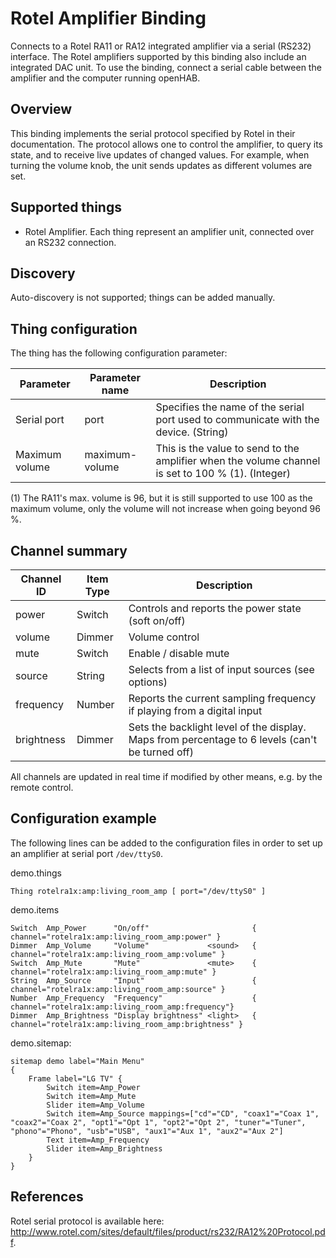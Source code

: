 # Rotel Amplifier Binding

Connects to a Rotel RA11 or RA12 integrated amplifier via a serial (RS232) interface.
The Rotel amplifiers supported by this binding also include an integrated DAC unit.
To use the binding, connect a serial cable between the amplifier and the computer running openHAB.

## Overview

This binding implements the serial protocol specified by Rotel in their documentation.
The protocol allows one to control the amplifier, to query its state, and to receive live updates of changed values.
For example, when turning the volume knob, the unit sends updates as different volumes are set.

## Supported things

*   Rotel Amplifier. Each thing represent an amplifier unit, connected over an RS232 connection.

## Discovery

Auto-discovery is not supported; things can be added manually.

## Thing configuration

The thing has the following configuration parameter:

| Parameter      | Parameter name | Description                                                  |
| -------------- | -------------- | ------------------------------------------------------------ |
| Serial port    | port           | Specifies the name of the serial port used to communicate with the device. (String) |
| Maximum volume | maximum-volume | This is the value to send to the amplifier when the volume channel is set to 100 % (1). (Integer) |

(1) The RA11's max. volume is 96, but it is still supported to use 100 as the maximum volume, only the volume will not increase when going beyond 96 %.


## Channel summary

| Channel ID | Item Type | Description                                                                                     |
|------------|-----------|-------------------------------------------------------------------------------------------------|
| power      | Switch    | Controls and reports the power state (soft on/off)                                              |
| volume     | Dimmer    | Volume control                                                                                  |
| mute       | Switch    | Enable / disable mute                                                                           |
| source     | String    | Selects from a list of input sources (see options)                                              |
| frequency  | Number    | Reports the current sampling frequency if playing from a digital input                          |
| brightness | Dimmer    | Sets the backlight level of the display. Maps from percentage to 6 levels (can't be turned off) |

All channels are updated in real time if modified by other means, e.g. by the remote control.


## Configuration example

The following lines can be added to the configuration files in order to set up an amplifier at serial port `/dev/ttyS0`.

demo.things

```
Thing rotelra1x:amp:living_room_amp [ port="/dev/ttyS0" ]
```

demo.items

```
Switch  Amp_Power      "On/off"                       { channel="rotelra1x:amp:living_room_amp:power" }
Dimmer  Amp_Volume     "Volume"             <sound>   { channel="rotelra1x:amp:living_room_amp:volume" }
Switch  Amp_Mute       "Mute"               <mute>    { channel="rotelra1x:amp:living_room_amp:mute" }
String  Amp_Source     "Input"                        { channel="rotelra1x:amp:living_room_amp:source" }
Number  Amp_Frequency  "Frequency"                    { channel="rotelra1x:amp:living_room_amp:frequency"}
Dimmer  Amp_Brightness "Display brightness" <light>   { channel="rotelra1x:amp:living_room_amp:brightness" }
```

demo.sitemap:

```
sitemap demo label="Main Menu"
{
    Frame label="LG TV" {
        Switch item=Amp_Power
        Switch item=Amp_Mute
        Slider item=Amp_Volume
        Switch item=Amp_Source mappings=["cd"="CD", "coax1"="Coax 1", "coax2"="Coax 2", "opt1"="Opt 1", "opt2"="Opt 2", "tuner"="Tuner", "phono"="Phono", "usb"="USB", "aux1"="Aux 1", "aux2"="Aux 2"]
        Text item=Amp_Frequency
        Slider item=Amp_Brightness
    }
}
```

## References

Rotel serial protocol is available here: <http://www.rotel.com/sites/default/files/product/rs232/RA12%20Protocol.pdf>.
